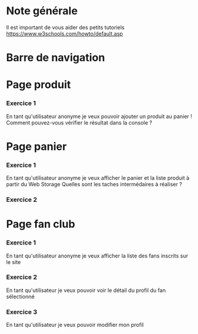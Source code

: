 Note générale
================

Il est important de vous aider des petits tutoriels
https://www.w3schools.com/howto/default.asp

Barre de navigation
===================


Page produit
============

### Exercice 1

En tant qu'utilisateur anonyme je veux pouvoir ajouter un produit au panier !
Comment pouvez-vous vérifier le résultat dans la console ?


Page panier 
===========

### Exercice 1

En tant qu'utilisateur anonyme je veux afficher le panier et la liste produit à partir du Web Storage 
Quelles sont les taches intermédaires à réaliser ?

### Exercice 2 

Page fan club
=============

### Exercice 1

En tant qu'utilisateur anonyme je veux afficher la liste des fans inscrits sur le site

### Exercice 2

En tant qu'utilisateur je veux pouvoir voir le détail du profil du fan sélectionné

### Exercice 3

En tant qu'utilisateur je veux pouvoir modifier mon profil 


